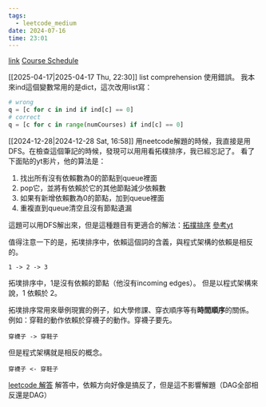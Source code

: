 ```yaml
---
tags:
  - leetcode_medium
date: 2024-07-16
time: 23:01
---
```

[link](https://leetcode.com/problems/course-schedule/description/)
[Course Schedule](https://neetcode.io/problems/course-schedule)

[[2025-04-17|2025-04-17 Thu, 22:30]]
list comprehension 使用錯誤。
我本來ind這個變數常用的是dict，這次改用list寫：
```python
# wrong
q = [c for c in ind if ind[c] == 0]
# correct
q = [c for c in range(numCourses) if ind[c] == 0]
```


[[2024-12-28|2024-12-28 Sat, 16:58]]
用neetcode解題的時候，我直接是用DFS。在檢查這個筆記的時候，發現可以用用看拓樸排序，我已經忘記了。
看了下面貼的yt影片，他的算法是：
1. 找出所有沒有依賴數為0的節點到queue裡面
2. pop它，並將有依賴於它的其他節點減少依賴數
3. 如果有新增依賴數為0的節點，加到queue裡面
4. 重複直到queue清空且沒有節點遺漏

這題可以用DFS解出來，但是這種題目有更適合的解法：[拓撲排序](https://zh.wikipedia.org/wiki/拓撲排序)
[參考yt](https://www.youtube.com/watch?v=cIBFEhD77b4)

值得注意一下的是，拓墣排序中，依賴這個詞的含義，與程式架構的依賴是相反的。

```
1 -> 2 -> 3
```
拓墣排序中，1是沒有依賴的節點（他沒有incoming edges）。
但是以程式架構來說，1 依賴於 2。

拓墣排序常用來舉例現實的例子，如大學修課、穿衣順序等有**時間順序**的關係。
例如：穿鞋的動作依賴於穿襪子的動作。穿襪子要先。
```
穿襪子 -> 穿鞋子
```

但是程式架構就是相反的概念。
```
穿襪子 <- 穿鞋子
```

[leetcode 解答](https://leetcode.com/problems/course-schedule/solutions/3756938/beat-s-100-topo-c-java-python-beginner-friendly/)
解答中，依賴方向好像是搞反了，但是這不影響解題（DAG全部相反還是DAG）